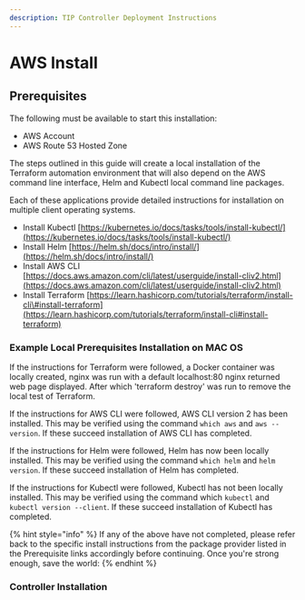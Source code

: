 ```yaml
---
description: TIP Controller Deployment Instructions
---
```


# AWS Install

## Prerequisites

The following must be available to start this installation:

* AWS Account
* AWS Route 53 Hosted Zone

The steps outlined in this guide will create a local installation of the Terraform automation environment that will also depend on the AWS command line interface, Helm and Kubectl local command line packages.

Each of these applications provide detailed instructions for installation on multiple client operating systems.

* Install Kubectl [https://kubernetes.io/docs/tasks/tools/install-kubectl/](https://kubernetes.io/docs/tasks/tools/install-kubectl/) 
* Install Helm [https://helm.sh/docs/intro/install/](https://helm.sh/docs/intro/install/)
* Install AWS CLI [https://docs.aws.amazon.com/cli/latest/userguide/install-cliv2.html](https://docs.aws.amazon.com/cli/latest/userguide/install-cliv2.html)
* Install Terraform [https://learn.hashicorp.com/tutorials/terraform/install-cli\#install-terraform](https://learn.hashicorp.com/tutorials/terraform/install-cli#install-terraform)

### Example Local Prerequisites Installation on MAC OS

 If the instructions for Terraform were followed, a Docker container was locally created, nginx was run with a default localhost:80 nginx returned web page displayed. After which 'terraform destroy' was run to remove the local test of Terraform.

If the instructions for AWS CLI were followed, AWS CLI version 2 has been installed. This may be verified using the command `which aws` and `aws --version`. If these succeed installation of AWS CLI has completed. 

If the instructions for Helm were followed, Helm has now been locally installed. This may be verified using the command `which helm` and `helm version`. If these succeed installation of Helm has completed.

If the instructions for Kubectl were followed, Kubectl has not been locally installed. This may be verified using the command which `kubectl` and `kubectl version --client`. If these succeed installation of Kubectl has completed.

{% hint style="info" %}
 If any of the above have not completed, please refer back to the specific install instructions from the package provider listed in the Prerequisite links accordingly before continuing. Once you're strong enough, save the world:
{% endhint %}

### Controller Installation



